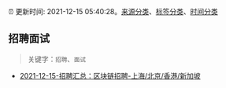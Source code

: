 :alarm_clock: 更新时间: 2021-12-15 05:40:28。[来源分类](../README.md)、[标签分类](../TAGS.md)、[时间分类](../TIMELINE.md)

## 招聘面试


> 关键字：`招聘`、`面试`



- [2021-12-15-招聘汇总：区块链招聘-上海/北京/香港/新加坡](https://www.v2ex.com/t/822315) 